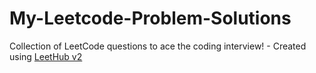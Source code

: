 # My-Leetcode-Problem-Solutions
Collection of LeetCode questions to ace the coding interview! - Created using [LeetHub v2](https://github.com/arunbhardwaj/LeetHub-2.0)
